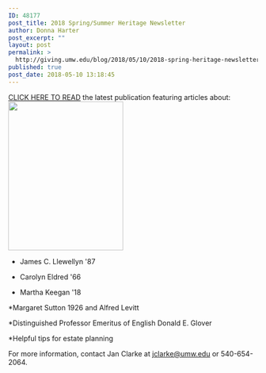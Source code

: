 ```yaml
---
ID: 48177
post_title: 2018 Spring/Summer Heritage Newsletter
author: Donna Harter
post_excerpt: ""
layout: post
permalink: >
  http://giving.umw.edu/blog/2018/05/10/2018-spring-heritage-newsletter/
published: true
post_date: 2018-05-10 13:18:45
---
```

<a href="http://giving.umw.edu/wp-content/uploads/2018/05/UMW-Heritage-News-singlesC.pdf" target="_blank" rel="noopener">CLICK HERE TO READ</a> the latest publication featuring articles about:<img class="wp-image-48178 size-medium alignleft" src="http://giving.umw.edu/wp-content/uploads/2018/05/UMW-Heritage-News-singlesB_alt_Page_1-232x300.jpg" alt="" width="232" height="300" />

* James C. Llewellyn '87

* Carolyn Eldred '66

* Martha Keegan '18

*Margaret Sutton 1926 and Alfred Levitt

*Distinguished Professor Emeritus of English Donald E. Glover

*Helpful tips for estate planning

For more information, contact Jan Clarke at <a href="mailto:jclarke@umw.edu" target="_blank" rel="noopener">jclarke@umw.edu</a> or 540-654-2064.